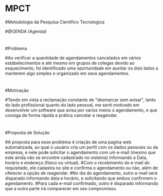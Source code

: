 # MPCT

#Metodologia da Pesquisa Cientifico Tecnologica

#@GENDA (Agenda)

#

#Problema

#Ao verificar a quantidade de agendamentos cancelados em vários estabelecimentos e até mesmo em grupos de colegas devido ao esquecimento, foi identificado uma oportunidade em auxiliar os dois lados a manterem algo simples e organizado em seus agendamentos.

#

#Motivação

#Tendo em vista a reclamação constante de "desmarcar sem avisar", tanto do lado profissional quanto do lado pessoal, me senti motivado em desenvolver um software que avisa por varios meios o agendamento, e que consiga de forma rápida e prática cancelar e reagendar.

#

#Proposta de Solução

#A proposta para esse problema é criação de uma pagina web automatizada, ao qual o usuário cria um perfil com os dados pessoais ou da empresa, e nele pode solicitar o agendamento com um e-mail (mesmo que este ainda não se encontre cadastrado no sistema) informando a Data, horário e endereço (físico ou virtual).
#Com o recebimento do e-mail do requisitado, ele cadastra no site e confirma o agendamento ou não, além de oferecer a opção de reagendar.
#No dia do agendamento, outro e-mail será disparado informando data e horário, e solicitando que ambos confirmem o agendamento.
#Para cada e-mail confirmado, outro é disparado informando que a outra parte irá comparecer em seu compromisso.
